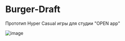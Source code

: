 # Burger-Draft

Прототип Hyper Casual игры для студии "OPEN app"

![image](https://github.com/ChRP19/Burger-Draft/blob/main/gif.gif)
